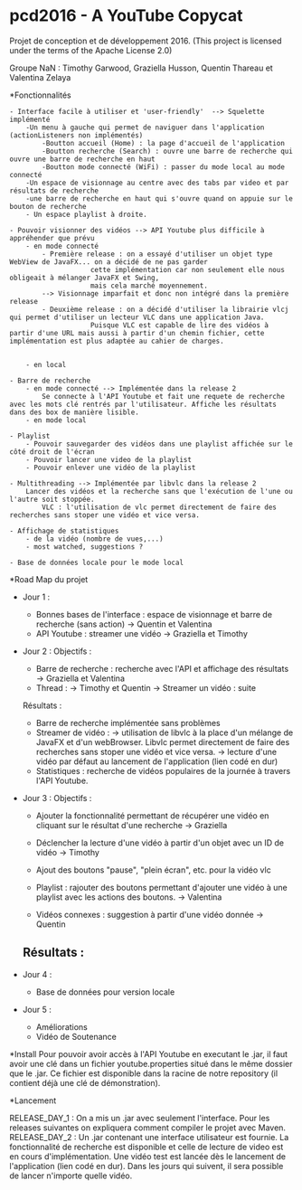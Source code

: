 # pcd2016 - A YouTube Copycat
Projet de conception et de développement 2016.
(This project is licensed under the terms of the Apache License 2.0)

Groupe NaN : Timothy Garwood, Graziella Husson, Quentin Thareau et Valentina Zelaya

*Fonctionnalités 

	- Interface facile à utiliser et 'user-friendly'  --> Squelette implémenté
		-Un menu à gauche qui permet de naviguer dans l'application (actionListeners non implémentés)
			-Boutton accueil (Home) : la page d'accueil de l'application 
			-Boutton recherche (Search) : ouvre une barre de recherche qui ouvre une barre de recherche en haut
			-Boutton mode connecté (WiFi) : passer du mode local au mode connecté
		-Un espace de visionnage au centre avec des tabs par video et par résultats de recherche
		-une barre de recherche en haut qui s'ouvre quand on appuie sur le bouton de recherche
		- Un espace playlist à droite.

	- Pouvoir visionner des vidéos --> API Youtube plus difficile à appréhender que prévu
	 	- en mode connecté 
			- Première release : on a essayé d'utiliser un objet type WebView de JavaFX... on a décidé de ne pas garder 
					    cette implémentation car non seulement elle nous obligeait à mélanger JavaFX et Swing,
						mais cela marché moyennement.
			--> Visionnage imparfait et donc non intégré dans la première release
			- Deuxième release : on a décidé d'utiliser la librairie vlcj qui permet d'utiliser un lecteur VLC dans une application Java.
					    Puisque VLC est capable de lire des vidéos à partir d'une URL mais aussi à partir d'un chemin fichier, cette implémentation est plus adaptée au cahier de charges.

		
	 	- en local

	- Barre de recherche
	 	- en mode connecté --> Implémentée dans la release 2 
			Se connecte à l'API Youtube et fait une requete de recherche avec les mots clé rentrés par l'utilisateur. Affiche les résultats dans des box de manière lisible.
	 	- en mode local
	
	- Playlist 
		- Pouvoir sauvegarder des vidéos dans une playlist affichée sur le côté droit de l'écran 
		- Pouvoir lancer une video de la playlist
		- Pouvoir enlever une vidéo de la playlist 
	
	- Multithreading --> Implémentée par libvlc dans la release 2
	    Lancer des vidéos et la recherche sans que l'exécution de l'une ou l'autre soit stoppée.
	    	VLC : l'utilisation de vlc permet directement de faire des recherches sans stoper une vidéo et vice versa.

	- Affichage de statistiques
	 	- de la vidéo (nombre de vues,...)
	 	- most watched, suggestions ?

	- Base de données locale pour le mode local




*Road Map du projet 

 - Jour 1 :
	- Bonnes bases de l'interface : espace de visionnage et barre de recherche (sans action)
		-> Quentin et Valentina
	- API Youtube : streamer une vidéo
		-> Graziella et Timothy

 - Jour 2 :
 	Objectifs : 
	- Barre de recherche : recherche avec l'API et affichage des résultats	
		-> Graziella et Valentina
	- Thread :
		-> Timothy et Quentin
	-> Streamer un vidéo : suite
	
	Résultats :
	- Barre de recherche implémentée sans problèmes
	- Streamer de vidéo : 
	-> utilisation de libvlc à la place d'un mélange de JavaFX et d'un webBrowser. Libvlc permet directement de faire des recherches sans stoper une vidéo et vice versa.
	-> lecture d'une vidéo par défaut au lancement de l'application (lien codé en dur)
	- Statistiques : recherche de vidéos populaires de la journée à travers l'API Youtube. 
	
 - Jour 3 : 
 	Objectifs :
	- Ajouter la fonctionnalité permettant de récupérer une vidéo en cliquant sur le résultat d'une recherche
		-> Graziella
	- Déclencher la lecture d'une vidéo à partir d'un objet avec un ID de vidéo
		-> Timothy
	- Ajout des boutons "pause", "plein écran", etc. pour la vidéo vlc
	
	- Playlist : rajouter des boutons permettant d'ajouter une vidéo à une playlist avec les actions des boutons.
		-> Valentina
	- Vidéos connexes : suggestion à partir d'une vidéo donnée
		-> Quentin
		
	Résultats :
	-

 - Jour 4 :
	- Base de données pour version locale 

 - Jour 5 : 
	- Améliorations
	- Vidéo de Soutenance


*Install
Pour pouvoir avoir accès à l'API Youtube en executant le .jar, il faut avoir une clé dans un fichier youtube.properties situé dans le même dossier que le .jar. Ce fichier est disponible dans la racine de notre repository (il contient déjà une clé de démonstration).

*Lancement

RELEASE_DAY_1 : On a mis un .jar avec seulement l'interface. Pour les releases suivantes on expliquera comment compiler le projet avec Maven.
RELEASE_DAY_2 : Un .jar contenant une interface utilisateur est fournie. La fonctionnalité de recherche est disponible et celle de lecture de video est en cours d'implémentation. Une vidéo test est lancée dès le lancement de l'application (lien codé en dur). Dans les jours qui suivent, il sera possible de lancer n'importe quelle vidéo.




